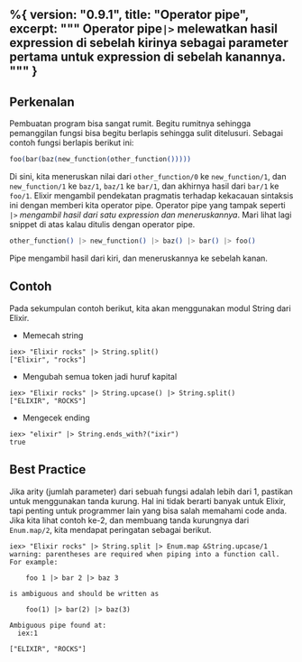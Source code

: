 %{
  version: "0.9.1",
  title: "Operator pipe",
  excerpt: """
  Operator pipe`|>` melewatkan hasil expression di sebelah kirinya sebagai parameter pertama untuk expression di sebelah kanannya.
  """
}
---

## Perkenalan

Pembuatan program bisa sangat rumit. Begitu rumitnya sehingga pemanggilan fungsi bisa begitu berlapis sehingga sulit ditelusuri. Sebagai contoh fungsi berlapis berikut ini:

```elixir
foo(bar(baz(new_function(other_function()))))
```

Di sini, kita meneruskan nilai dari `other_function/0` ke `new_function/1`, dan `new_function/1` ke `baz/1`, `baz/1` ke `bar/1`, dan akhirnya hasil dari `bar/1` ke `foo/1`. Elixir mengambil pendekatan pragmatis terhadap kekacauan sintaksis ini dengan memberi kita operator pipe. Operator pipe yang tampak seperti `|>` *mengambil hasil dari satu expression dan meneruskannya*. Mari lihat lagi snippet di atas kalau ditulis dengan operator pipe.

```elixir
other_function() |> new_function() |> baz() |> bar() |> foo()
```

Pipe mengambil hasil dari kiri, dan meneruskannya ke sebelah kanan.

## Contoh

Pada sekumpulan contoh berikut, kita akan menggunakan modul String dari Elixir.

- Memecah string

```shell
iex> "Elixir rocks" |> String.split()
["Elixir", "rocks"]
```

- Mengubah semua token jadi huruf kapital

```shell
iex> "Elixir rocks" |> String.upcase() |> String.split()
["ELIXIR", "ROCKS"]
```

- Mengecek ending

```shell
iex> "elixir" |> String.ends_with?("ixir")
true
```

## Best Practice

Jika arity (jumlah parameter) dari sebuah fungsi adalah lebih dari 1, pastikan untuk menggunakan tanda kurung. Hal ini tidak berarti banyak untuk Elixir, tapi penting untuk programmer lain yang bisa salah memahami code anda. Jika kita lihat contoh ke-2, dan membuang tanda kurungnya dari `Enum.map/2`, kita mendapat peringatan sebagai berikut.

```shell
iex> "Elixir rocks" |> String.split |> Enum.map &String.upcase/1
warning: parentheses are required when piping into a function call. For example:

    foo 1 |> bar 2 |> baz 3

is ambiguous and should be written as

    foo(1) |> bar(2) |> baz(3)

Ambiguous pipe found at:
  iex:1

["ELIXIR", "ROCKS"]
```

